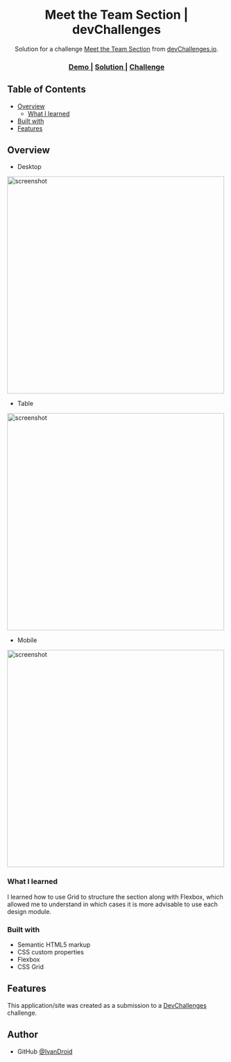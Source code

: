 <!-- Please update value in the {}  -->

<h1 align="center">Meet the Team Section | devChallenges</h1>

<div align="center">
   Solution for a challenge <a href="https://devchallenges.io/challenge/meet-the-team-section-challenge" target="_blank">Meet the Team Section</a> from <a href="http://devchallenges.io" target="_blank">devChallenges.io</a>.
</div>

<div align="center">
  <h3>
    <a href="https://ivancs719.github.io/our-team-layout-master/">
      Demo
    </a>
    <span> | </span>
    <a href="https://github.com/IvanCS719/our-team-layout-master">
      Solution
    </a>
    <span> | </span>
    <a href="https://devchallenges.io/challenge/meet-the-team-section-challenge">
      Challenge
    </a>
  </h3>
</div>

<!-- TABLE OF CONTENTS -->

## Table of Contents

- [Overview](#overview)
  - [What I learned](#what-i-learned)
- [Built with](#built-with)
- [Features](#features)

<!-- OVERVIEW -->

## Overview

- Desktop

<img src="https://github.com/IvanCS719/our-team-layout-master/blob/main/design/Desktop_1350px.jpg?raw=true" width="500px" alt="screenshot">

- Table

<img src="https://github.com/IvanCS719/our-team-layout-master/blob/main/design/Tablet_1024px.jpg?raw=true" width="500px" alt="screenshot">

- Mobile

<img src="https://github.com/IvanCS719/our-team-layout-master/blob/main/design/Mobile_412px.jpg?raw=true" width="500px" alt="screenshot">

### What I learned

I learned how to use Grid to structure the section along with Flexbox, which allowed me to understand in which cases it is more advisable to use each design module.

### Built with

- Semantic HTML5 markup
- CSS custom properties
- Flexbox
- CSS Grid

## Features

This application/site was created as a submission to a [DevChallenges](https://devchallenges.io/challenges-dashboard) challenge.

## Author

- GitHub [@IvanDroid](https://github.com/IvanCS719)
